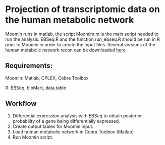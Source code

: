 # Projection of transcriptomic data on the human metabolic network

Moomin runs in matlab, the script Moomim.m is the main script needed to run the analysis.
EBSeq.R and the function run_ebseq.R should be run in R prior to Moomin in order to create the input files.
Several versions of the human metabolic network recon can be downloaded [here](https://www.vmh.life/#downloadview)

## Requirements: 
Moomin: Matlab, CPLEX, Cobra Toolbox

R: EBSeq, bioMart, data.table

## Workflow
1. Differential expression analysis with EBSeq to obtain posterior probability of a gene being differentially expressed.
2. Create output tables for Moomin input.
3. Load human metabolic network in Cobra Toolbox (Matlab)
4. Run Moomin script.
